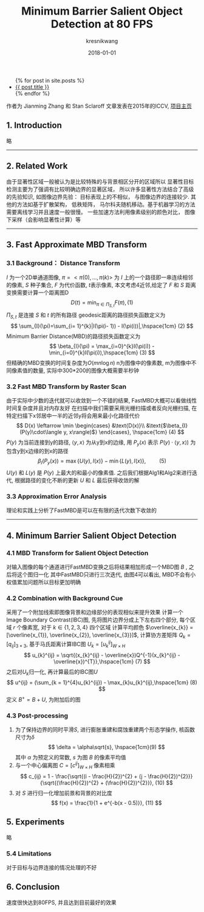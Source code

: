 ﻿---
    author: kresnikwang
    comments: true
    date: 2018-01-01
    layout: post
    title: Minimum Barrier Salient Object Detection at 80 FPS
    categories:
    - paper
    tags:
    - saliency
---

<ul>
  {% for post in site.posts %}
    <li>
      <a href="{{ post.url }}">{{ post.title }}</a>
    </li>
  {% endfor %}
</ul>

作者为 Jianming Zhang 和 Stan Sclaroff 文章发表在2015年的ICCV, [项目主页](http://www.cs.bu.edu/groups/ivc/fastMBD/)
## 1. Introduction
略

---
## 2. Related Work
由于显著性区域一般被认为是比较特殊的与背景相区分开的区域所以
显著性目标检测主要为了强调有比较明确边界的显著区域，
所以许多显著性方法结合了高级的先验知识, 如图像边界先验： 目标表现上的不相似， 与图像边界的连接较少. 其他的方法如基于扩散架构， 低秩矩阵， 马尔科夫随机移动。基于机器学习的方法需要离线学习并且速度一般很慢。
一些加速方法利用像素级别的颜色对比， 图像下采样（会影响显著性计算）等

---
## 3. Fast Approximate MBD Transform
 
### 3.1 Background： Distance Transform
$I$ 为一个2D单通道图像, $\pi = <\pi(0), ..., \pi(k)>$ 为 $I$ 上的一个路径即一串连续相邻的像素, $S$ 种子集合, $F$ 为代价函数, $t$表示像素, 本文考虑4近邻,给定了 $F$ 和 $S$ 距离变换需要计算一个距离图D
$$
D(t) = \min_{\pi \in \Pi_{S, t}} F(\pi), (1)
$$
$\Pi_{S, t}$ 是连接 $S$ 和 $t$ 的所有路径
geodesic距离的路径损失函数定义为
$$
\sum_{I}(\pi)=\sum_{i= 1}^{k}|I(\pi(i- 1)) - I(\pi(i))|,\hspace{1cm} (2)
$$
Minimum Barrier Distance(MBD)的路径损失函数定义为
$$
\beta_{I}(\pi) = \max_{i=0}^{k}I(\pi(i)) - \min_{i=0}^{k}I(\pi(i)),\hspace{1cm} (3)
$$
但精确的MBD变换的时间复杂度为$O(mn\log n)$
n为图像中的像素数, m为图像中不同像素值的数量, 实际中300*200的图像大概需要半秒钟

### 3.2 Fast MBD Transform by Raster Scan
由于实际中少数的迭代就可以收敛到一个不错的结果, FastMBD大概可以看做线性时间复杂度并且对内存友好
在扫描中我们需要采用光栅扫描或者反向光栅扫描, 在特定扫描下x邻居中一半的近邻y将会用来最小化路径代价
$$
D(x) \leftarrow \min
\begin{cases}
&\text{D(x)}\\
&\text{$\beta_{I}(P(y)\cdot\langle y, x\rangle)$}
\end{cases}, \hspace{1cm} (4)
$$
$P(y)$ 为当前连接到y的路径, $\langle y, x \rangle$ 为从y到x的边缘, 用 $P_{y}(x)$ 表示 $P(y)\cdot\langle y, x\rangle)$ 为包含y到x边缘的到x的路径
$$
\beta_{I}(P_{y}(x)) = \max\{U(y), I(x)\} - \min\{L(y), I(x)\},\hspace{1cm} (5)
$$
$U(y)$ 和 $L(y)$ 是 $P(y)$ 上最大的和最小的像素值.
之后我们根据Alg1和Alg2来进行迭代, 根据路径的变化不断的更新 $U$ 和 $L$ 最后获得收敛的解

### 3.3 Approximation Error Analysis
理论和实践上分析了FastMBD是可以在有限的迭代次数下收敛的

---

## 4. Minimum Barrier Salient Object Detection

### 4.1 MBD Transform for Salient Object Detection
对输入图像的每个通道进行FastMBD变换之后将结果相加形成一个MBD图 $B$ , 之后将这个图归一化
其中FastMBD只进行三次迭代, 由图4可以看出, MBD不会有小权值累加问题所以目标更加明确

### 4.2 Combination with Background Cue
采用了一个附加线索即图像背景和边缘部分的表现相似来提升效果
计算一个Image Boundary Contrast(IBC)图, 先将图片边界分成上下左右四个部分, 每个区域 $r$ 个像素宽, 对于 $k \in \{1, 2, 3, 4\}$ 四个区域
计算平均颜色 $\overline{x_{k}} = [\overline{x_{1}}, \overline{x_{2}}, \overline{x_{3}}]$,
计算协方差矩阵 $Q_{k} = [q_{ij}]_{3 \times 3}$,
基于马氏距离计算IBC图 $U_{k} = [u_{k}^{ij}]_{W \times H}$
$$
u_{k}^{ij} = \sqrt{(x_{k}^{ij} - \overline{x})Q^{-1}(x_{k}^{ij} - \overline{x})^{T}},\hspace{1cm} (7)
$$
之后对$U_{k}$归一化, 再计算最后的IBC图$U$
$$
u^{ij} = (\sum_{k = 1}^{4}u_{k}^{ij}) - \max_{k}u_{k}^{ij},\hspace{1cm} (8)
$$
定义 $B^{+} = B + U$, 为附加后的图

### 4.3 Post-processing
1. 为了保持边界的同时平滑$S$, 进行膨胀重建和腐蚀重建两个形态学操作, 核函数尺寸为$\delta$
$$
\delta = \alpha\sqrt{s}, \hspace{1cm}(9)
$$
其中 $\alpha$ 为预定义的常数, $s$ 为图 $B$ 的像素平均值
2. 与一个中心偏离图 $C = [c^{ij}]_{W \times H}$ 像素相乘
$$
c_{ij} = 1 - \frac{\sqrt{(i - \frac{H}{2})^{2} + (j - \frac{H}{2})^{2}}}{\sqrt{(\frac{H}{2})^{2} + (\frac{H}{2})^{2}}}, (10)
$$
3. 对 $S$ 进行归一化增加前景和背景的对比度
$$
f(x) = \frac{1}{1 + e^{-b(x - 0.5)}}, (11)
$$

## 5. Experiments
略
### 5.4 Limitations
对于目标与边界连接的情况处理的不好

## 6. Conclusion
速度很快达到80FPS, 并且达到目前最好的效果



